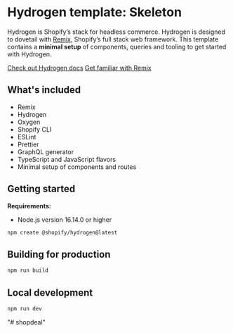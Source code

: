 # Hydrogen template: Skeleton

Hydrogen is Shopify’s stack for headless commerce. Hydrogen is designed to dovetail with [Remix](https://remix.run/), Shopify’s full stack web framework. This template contains a **minimal setup** of components, queries and tooling to get started with Hydrogen.

[Check out Hydrogen docs](https://shopify.dev/custom-storefronts/hydrogen)
[Get familiar with Remix](https://remix.run/docs/en/v1)

## What's included

- Remix
- Hydrogen
- Oxygen
- Shopify CLI
- ESLint
- Prettier
- GraphQL generator
- TypeScript and JavaScript flavors
- Minimal setup of components and routes

## Getting started

**Requirements:**

- Node.js version 16.14.0 or higher

```bash
npm create @shopify/hydrogen@latest
```

## Building for production

```bash
npm run build
```

## Local development

```bash
npm run dev
```
"# shopdeal" 
